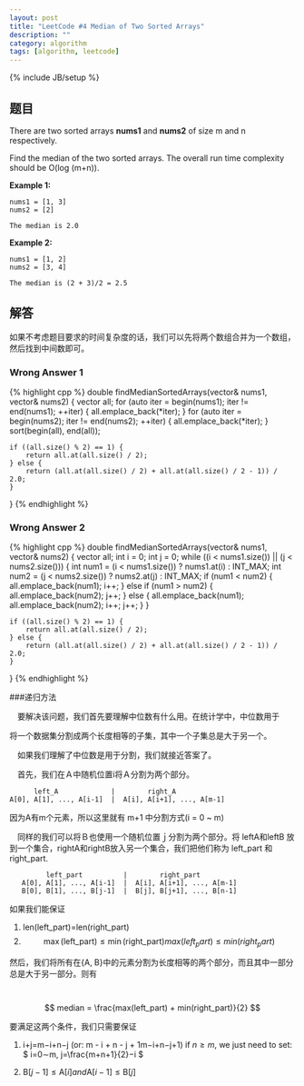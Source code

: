 ```yaml
---
layout: post
title: "LeetCode #4 Median of Two Sorted Arrays"
description: ""
category: algorithm
tags: [algorithm, leetcode]
---
```

{% include JB/setup %}

## 题目

There are two sorted arrays **nums1** and **nums2** of size m and n respectively.

Find the median of the two sorted arrays. The overall run time complexity should be O(log (m+n)).

**Example 1:**

    nums1 = [1, 3]
    nums2 = [2]
    
    The median is 2.0

**Example 2:**

    nums1 = [1, 2]
    nums2 = [3, 4]
    
    The median is (2 + 3)/2 = 2.5

## 解答

如果不考虑题目要求的时间复杂度的话，我们可以先将两个数组合并为一个数组，然后找到中间数即可。

### Wrong Answer 1
{% highlight cpp %}
double findMedianSortedArrays(vector<int>& nums1, vector<int>& nums2) {
    vector<int> all;
    for (auto iter = begin(nums1); iter != end(nums1); ++iter) {
        all.emplace_back(*iter);
    }
    for (auto iter = begin(nums2); iter != end(nums2); ++iter) {
        all.emplace_back(*iter);
    }
    sort(begin(all), end(all));
    
    if ((all.size() % 2) == 1) {
        return all.at(all.size() / 2);
    } else {
        return (all.at(all.size() / 2) + all.at(all.size() / 2 - 1)) / 2.0;
    }
}
{% endhighlight %}

### Wrong Answer 2
{% highlight cpp %}
double findMedianSortedArrays(vector<int>& nums1, vector<int>& nums2) {
    vector<int> all;
    int i = 0;
    int j = 0;
    while ((i < nums1.size()) || (j < nums2.size())) {
        int num1 = (i < nums1.size()) ? nums1.at(i) : INT_MAX;
        int num2 = (j < nums2.size()) ? nums2.at(j) : INT_MAX;
        if (num1 < num2) {
            all.emplace_back(num1);
            i++;
        } else if (num1 > num2) {
            all.emplace_back(num2);
            j++;
        } else {
            all.emplace_back(num1);
            all.emplace_back(num2);
            i++;
            j++;
        }
    }

    if ((all.size() % 2) == 1) {
        return all.at(all.size() / 2);
    } else {
        return (all.at(all.size() / 2) + all.at(all.size() / 2 - 1)) / 2.0;
    }
}
{% endhighlight %}

###递归方法 

　要解决该问题，我们首先要理解中位数有什么用。在统计学中，中位数用于

​	将一个数据集分割成两个长度相等的子集，其中一个子集总是大于另一个。

　如果我们理解了中位数是用于分割，我们就接近答案了。

　首先，我们在Ａ中随机位置i将Ａ分割为两个部分。

```
      left_A             |        right_A
A[0], A[1], ..., A[i-1]  |  A[i], A[i+1], ..., A[m-1]
```

因为A有m个元素，所以这里就有 m+1 中分割方式(i = 0 ~ m)

  　同样的我们可以将Ｂ也使用一个随机位置ｊ分割为两个部分。将 leftA和leftB 放到一个集合，rightA和rightB放入另一个集合，我们把他们称为 left_part 和 right_part.

```
         left_part          |        right_part
   A[0], A[1], ..., A[i-1]  |  A[i], A[i+1], ..., A[m-1]
   B[0], B[1], ..., B[j-1]  |  B[j], B[j+1], ..., B[n-1]
```

如果我们能保证

1. len(left_part)=len(right_part)
2. $$\max(\text{left\_part}) \leq \min(\text{right\_part})max(left_part)≤min(right_part)$$

然后，我们将所有在{A, B}中的元素分割为长度相等的两个部分，而且其中一部分总是大于另一部分。则有

　$$ median = \frac{max(left_part) + min(right_part)}{2} $$

要满足这两个条件，我们只需要保证

1. i+j=m−i+n−j (or: m - i + n - j + 1m−i+n−j+1)
   if $n \geq m$, we just need to set:  $ i=0∼m, j=\frac{m+n+1}{2}−i $

2. $\text{B}[j-1] \leq \text{A}[i] and \text{A}[i-1] \leq \text{B}[j]$

   ​